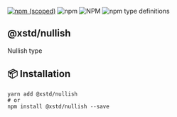 [![npm (scoped)](https://img.shields.io/npm/v/@xstd/nullish.svg)](https://www.npmjs.com/package/@xstd/nullish)
![npm](https://img.shields.io/npm/dm/@xstd/nullish.svg)
![NPM](https://img.shields.io/npm/l/@xstd/nullish.svg)
![npm type definitions](https://img.shields.io/npm/types/@xstd/nullish.svg)

## @xstd/nullish

Nullish type

## 📦 Installation

```shell
yarn add @xstd/nullish
# or
npm install @xstd/nullish --save
```
